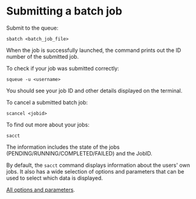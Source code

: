 # Submitting a batch job

Submit to the queue:

```
sbatch <batch_job_file>
```

When the job is successfully launched, the command prints out the ID number of the submitted job.

To check if your job was submitted correctly:

```
squeue -u <username>
```

You should see your job ID and other details displayed on the terminal.

To cancel a submitted batch job:

```
scancel <jobid>
```

To find out more about your jobs:

```
sacct
```

The information includes the state of the jobs (PENDING/RUNNING/COMPLETED/FAILED) and the JobID. 

By default, the `sacct` command displays information about the users' own jobs. It also has a wide selection of options and parameters that can be used to select which data is displayed.

[All options and parameters](https://slurm.schedmd.com/sacct.html).

